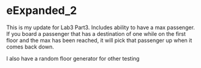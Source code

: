 # eExpanded_2
This is my update for Lab3 Part3.  Includes ability to have a max passenger.  If you board
a passenger that has a destination of one while on the first floor and the max has been
reached, it will pick that passenger up when it comes back down.

I also have a random floor generator for other testing
